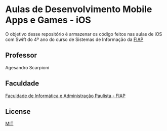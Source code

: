 # Aulas de Desenvolvimento Mobile Apps e Games - iOS

O objetivo desse repositório é armazenar os código feitos nas aulas de iOS com Swift do 4º ano do curso de Sistemas de Informação da [FIAP](https://www.fiap.com.br/)

## Professor 
Agesandro Scarpioni

## Faculdade 
[Faculdade de Informática e Administração Paulista - FIAP](https://www.fiap.com.br/)

## License
[MIT](https://choosealicense.com/licenses/mit/)
